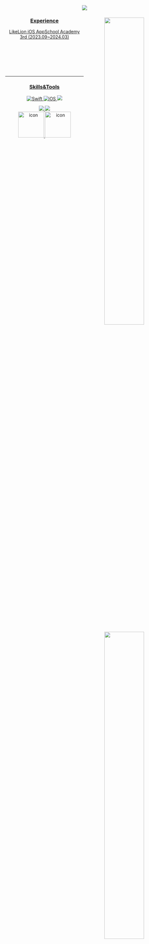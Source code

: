​<div align="center">
    
![](https://i.imgur.com/VvoWlWo.gif)

<div align="center">
<a href="https://github.com/ha-nabi/github-readme-stats">
      <img align="right" width=50% src="https://github-readme-stats.vercel.app/api?username=ha-nabi&show_icons=true&theme=dark&hide_border=false&bg_color=0F1217&icon_color=4E9CFF&text_color=ffffff&title_color=1D64E8&rank_icon=github" />

 
### Experience 
<div align="center">

LikeLion iOS AppSchool Academy 3rd (2023.09~2024.03)
 <br>
 <br>
 <br>  
 <br>  
 <br>
 
</div>
 
---

<a href="https://git.io/streak-stats" title="Go to Source">
      <img align="right" width=50% src="http://github-readme-streak-stats.herokuapp.com?user=ha-nabi&hide_border=false&theme=github-dark-blue" alt="" />

### Skills&Tools
<div align="center">

![Swift](https://img.shields.io/badge/Swift-FA7343?style=flat-square&logo=Swift&logoColor=white&edge_flat=false) 
![iOS](https://img.shields.io/badge/iOS-222222?style=flat-square&logo=Apple&logoColor=white) 
<img src="https://img.shields.io/badge/XCode-147EFB?style=flat-square&logo=xcode&logoColor=white"/>
    
<img src="https://img.shields.io/badge/GitHub-181717?style=flat-square&logo=github&logoColor=white"/>   
<img src="https://img.shields.io/badge/Git-F05032?style=flat-square&logo=Git&logoColor=white"/>  
<br>
<img src="https://techstack-generator.vercel.app/swift-icon.svg" alt="icon" width="82" height="82" />  
<img src="https://techstack-generator.vercel.app/github-icon.svg" alt="icon" width="82" height="82" />
  <br>
 
</div>
 
